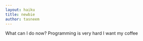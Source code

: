 ```yaml
---
layout: haiku
title: newbie
author: tasneem
---
```



What can I do now?
Programming is very hard
I want my coffee
